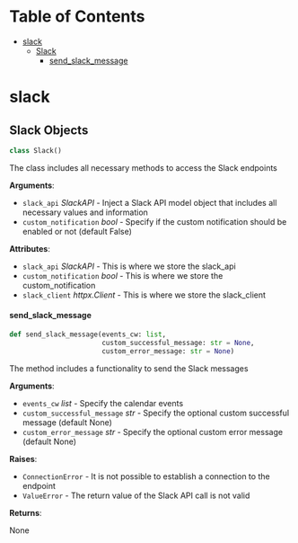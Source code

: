 # Table of Contents

* [slack](#slack)
  * [Slack](#slack.Slack)
    * [send\_slack\_message](#slack.Slack.send_slack_message)

<a id="slack"></a>

# slack

<a id="slack.Slack"></a>

## Slack Objects

```python
class Slack()
```

The class includes all necessary methods to access the Slack endpoints

**Arguments**:

- `slack_api` _SlackAPI_ - Inject a Slack API model object that includes all necessary values and information
- `custom_notification` _bool_ - Specify if the custom notification should be enabled or not (default False)
  

**Attributes**:

- `slack_api` _SlackAPI_ - This is where we store the slack_api
- `custom_notification` _bool_ - This is where we store the custom_notification
- `slack_client` _httpx.Client_ - This is where we store the slack_client

<a id="slack.Slack.send_slack_message"></a>

#### send\_slack\_message

```python
def send_slack_message(events_cw: list,
                       custom_successful_message: str = None,
                       custom_error_message: str = None)
```

The method includes a functionality to send the Slack messages

**Arguments**:

- `events_cw` _list_ - Specify the calendar events
- `custom_successful_message` _str_ - Specify the optional custom successful message (default None)
- `custom_error_message` _str_ - Specify the optional custom error message (default None)
  

**Raises**:

- `ConnectionError` - It is not possible to establish a connection to the endpoint
- `ValueError` - The return value of the Slack API call is not valid
  

**Returns**:

  None

